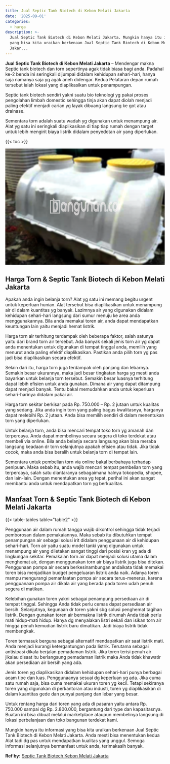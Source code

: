 ```yaml
---
title: Jual Septic Tank Biotech di Kebon Melati Jakarta
date: '2025-09-01'
categories:
  - harga
description: >-
  Jual Septic Tank Biotech di Kebon Melati Jakarta. Mungkin hanya itu informasi
  yang bisa kita uraikan berkenaan Jual Septic Tank Biotech di Kebon Melati
  Jakar...
---
```


**Jual Septic Tank Biotech di Kebon Melati Jakarta** – Mendengar makna Septic tank biotech dan torn sepertinya agak tidak biasa bagi anda. Padahal ke-2 benda ini seringkali dijumpai didalam kehidupan sehari-hari, hanya saja namanya saja yg agak aneh didengar. Kedua Pelataran depan rumah tersebut ialah lokasi yang diaplikasikan untuk penampungan.

Septic tank biotech sendiri yakni suatu bio teknologi yg pakai proses pengolahan limbah domestic sehingga tinja akan dapat diolah menjadi paling efektif menjadi carian yg layak dibuang langsung ke got atau drainase.

Sementara torn adalah suatu wadah yg digunakan untuk menampung air. Alat yg satu ini seringkali diaplikasikan di tiap tiap rumah dengan target untuk lebih mengirit biaya listrik didalam penyedotan air yang diperlukan.

{{< toc >}}

![Jual Septic Tank Biotech di Kebon Melati Jakarta](/images/jual-bio-septictank-19.png)

## Harga Torn & Septic Tank Biotech di Kebon Melati Jakarta

Apakah anda ingin belanja torn? Alat yg satu ini memang begitu urgent untuk keperluan hunian. Alat tersebut bisa diaplikasikan untuk menampung air di dalam kuantitas yg banyak. Lazimnya air yang digunakan didalam kehidupan sehari-hari langsung dari sumur menuju ke area anda menggunakannya. Bila anda memakai toren air, anda dapat mendapatkan keuntungan lain yaitu menjadi hemat listrik.

Harga torn air terhitung terdampak oleh beberapa faktor, salah satunya yaitu dari brand torn air tersebut. Ada banyak sekali jenis torn air yg dapat anda menentukan untuk digunakan di tempat tinggal anda, memilih yang menurut anda paling efektif diaplikasikan. Pastikan anda pilih torn yg pas jadi bisa diaplikasikan secara efektif.

Selain dari itu, harga torn juga terdampak oleh panjang dan lebarnya. Semakin besar ukurannya, maka jadi besar tingkatan harga yg mesti anda bayarkan untuk belanja torn tersebut. Semakin besar luasnya terhitung dapat lebih efisien untuk anda gunakan. Dimana air yang dapat ditampung dapat menjadi banyak. Tentu bakal memudahkan anda untuk keperluan sehari-harinya didalam pakai air.

Harga torn sekitar berkisar pada Rp. 750.000 – Rp. 2 jutaan untuk kualitas yang sedang. Jika anda ingin torn yang paling bagus kwalitasnya, harganya dapat melebihi Rp. 2 jutaan. Anda bisa memilih sendiri di dalam menentukan torn yang diperlukan.

Untuk belanja torn, anda bisa mencari tempat toko torn yg amanah dan terpercaya. Anda dapat membelinya secara segera di toko terdekat atau membeli via online. Bila anda belanja secara langsung akan bisa meraba langsung keadaan dr torn selanjutnya apakah efisien atau tidak. Jika tidak cocok, maka anda bisa beralih untuk belanja torn di tempat lain.

Sementara untuk pembelian torn via online bakal berbahaya terhadap penipuan. Maka sebab itu, anda wajib mencari tempat pembelian torn yang terpercaya, salah satu diantaranya sebagaimana halnya tokopedia, shopee, dan lain-lain. Dengan menentukan area yg tepat, perihal ini akan sangat membantu anda untuk mendapatkan torn yg berkualitas.

## Manfaat Torn & Septic Tank Biotech di Kebon Melati Jakarta

{{< table-tables table="table2" >}}

Penggunaan air dalam rumah tangga wajib dikontrol sehingga tidak terjadi pemborosan dalam pemakaiannya. Maka sebab itu dibutuhkan tempat penampungan air sebagai solusi irit didalam penggunaan air di kehidupan sehari-hari. Torn air yaitu suatu model tanki yang digunakan untuk menampung air yang diletakan sangat tinggi dari posisi kran yg ada di lingkungan sekitar. Pemakaian torn air dapat menjadi solusi utama dalam menghemat air, dengan menggunakan torn air biaya listrik juga bisa ditekan. Penggunaan pompa air secara berkesinambungan andaikata tidak memakai toren bisa menjadikan budget pengeluaran listrik anda naik. Adanya toren mampu mengurangi pemanfaatan pompa air secara terus-menerus, karena pengguanaan pompa air dikala air yang berada pada toren udah penuh segera di matikan.

Kelebihan gunakan toren yakni sebagai penampung persediaan air di tempat tinggal. Sehingga Anda tidak perlu cemas dapat persediaan air bersih. Selanjutnya, kegunaan dr toren yakni sbg solusi penghemat tagihan listrik. Dengan gunakan toren air bermakna listrik dirumah Anda tidak perlu mati hidup-mati hidup. Hanya dg menyalakan listri sekali dan isikan torn air hingga penuh kemudian listrik baru dimatikan. Jadi biaya listrik tidak membengkak.

Toren termasuk berguna sebagai alternatif mendapatkan air saat listrik mati. Anda menjadi kurangi ketergantungan pada listrik. Terutama sebagai antisipasi dikala berjalan pemadaman listrik. Jika toren terisi penuh air jikalau disaat itu berlangsung pemadaman listrik maka Anda tidak khawatir akan persediaan air bersih yang ada.

Jenis toren yg diaplikasikan didalam kehidupan sehari-hari punya berbagai acam tipe dan luas. Penggunaanya sesuai dg keperluan yg ada. Jika cuma satu rumah saja, bisa cuma memakai ukuran toren yg kecil. Tetapi sekiranya toren yang digunakan di perkantoran atau industi, toren yg diaplikasikan di dalam kuantitas gede dan punyai panjang dan lebar yang besar.

Untuk rentang harga dari toren yang ada di pasaran yaitu antara Rp. 750.000 sampai dg Rp. 2.800.000, bergantung dari type dan kapasitasnya. Buatan ini bisa dibuat melalui marketplace ataupun membelinya langsung di lokasi perbelanjaan dan toko bangunan terdekat kami.

Mungkin hanya itu informasi yang bisa kita uraikan berkenaan Jual Septic Tank Biotech di Kebon Melati Jakarta. Anda mesti bisa menentukan kedua Alat tadi dg pas untuk mendapatkan kualitas yang unggul. Semoga informasi selanjutnya bermanfaat untuk anda, terimakasih banyak.

**Ref by:** [Septic Tank Biotech Kebon Melati Jakarta](https://id.wikipedia.org/wiki/Septic)

